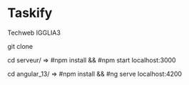 # Taskify
Techweb IGGLIA3

git clone

cd serveur/  => #npm install && #npm start   localhost:3000

cd angular_13/ => #npm install && #ng serve  localhost:4200 
